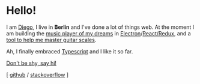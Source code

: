 # Hello!

I am [Diego][1], I live in **Berlin** and I've done a lot of things web. At the moment I am building the [music player of my dreams][2] in [Electron][3]/[React/Redux][4], and a [tool to help me master guitar scales][5].

Ah, I finally embraced [Typescript][6] and I like it so far.

[Don't be shy, say hi!](mailto:hello@diegocaponera.com)

[ [github][gh] / [stackoverflow][so] ]

[1]: https://www.diegocaponera.com
[2]: https://github.com/moonwave99/playa
[3]: https://www.electronjs.org/
[4]: https://react-redux.js.org/
[5]: http://fretboardjs.netlify.com/
[6]: https://www.typescriptlang.org/
[so]: https://stackoverflow.com/users/1073758/moonwave99
[gh]: https://github.com/moonwave99
